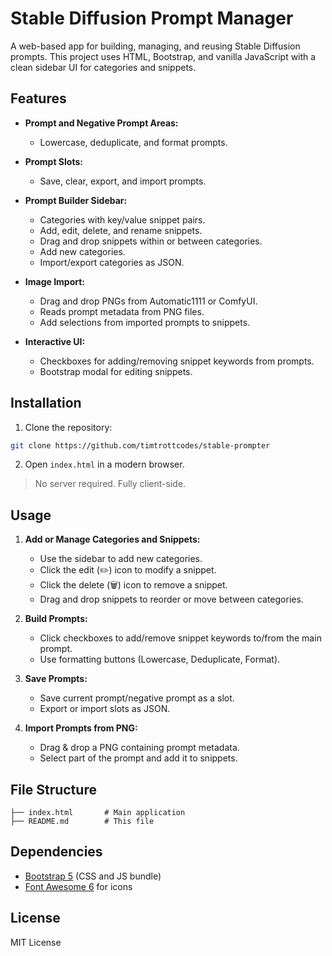 # Stable Diffusion Prompt Manager

A web-based app for building, managing, and reusing Stable Diffusion prompts. This project uses HTML, Bootstrap, and vanilla JavaScript with a clean sidebar UI for categories and snippets.

## Features

* **Prompt and Negative Prompt Areas:**

  * Lowercase, deduplicate, and format prompts.
* **Prompt Slots:**

  * Save, clear, export, and import prompts.
* **Prompt Builder Sidebar:**

  * Categories with key/value snippet pairs.
  * Add, edit, delete, and rename snippets.
  * Drag and drop snippets within or between categories.
  * Add new categories.
  * Import/export categories as JSON.
* **Image Import:**

  * Drag and drop PNGs from Automatic1111 or ComfyUI.
  * Reads prompt metadata from PNG files.
  * Add selections from imported prompts to snippets.
* **Interactive UI:**

  * Checkboxes for adding/removing snippet keywords from prompts.
  * Bootstrap modal for editing snippets.

## Installation

1. Clone the repository:

```bash
git clone https://github.com/timtrottcodes/stable-prompter
```

2. Open `index.html` in a modern browser.

> No server required. Fully client-side.

## Usage

1. **Add or Manage Categories and Snippets:**

   * Use the sidebar to add new categories.
   * Click the edit (✏️) icon to modify a snippet.
   * Click the delete (🗑️) icon to remove a snippet.
   * Drag and drop snippets to reorder or move between categories.
2. **Build Prompts:**

   * Click checkboxes to add/remove snippet keywords to/from the main prompt.
   * Use formatting buttons (Lowercase, Deduplicate, Format).
3. **Save Prompts:**

   * Save current prompt/negative prompt as a slot.
   * Export or import slots as JSON.
4. **Import Prompts from PNG:**

   * Drag & drop a PNG containing prompt metadata.
   * Select part of the prompt and add it to snippets.

## File Structure

```
├── index.html       # Main application
├── README.md        # This file
```

## Dependencies

* [Bootstrap 5](https://getbootstrap.com/) (CSS and JS bundle)
* [Font Awesome 6](https://fontawesome.com/) for icons

## License

MIT License
